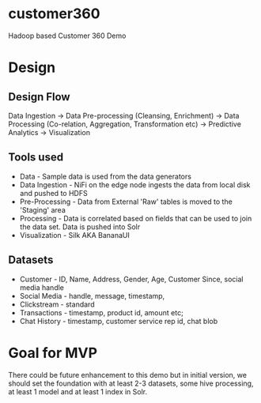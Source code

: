 # customer360
Hadoop based Customer 360 Demo

# Design

## Design Flow 

Data Ingestion -> Data Pre-processing (Cleansing, Enrichment) -> Data Processing (Co-relation, Aggregation, Transformation etc) -> Predictive Analytics -> Visualization 

## Tools used

* Data - Sample data is used from the data generators 
* Data Ingestion - NiFi on the edge node ingests the data from local disk and pushed to HDFS
* Pre-Processing - Data from External 'Raw' tables is moved to the 'Staging' area 
* Processing - Data is correlated based on fields that can be used to join the data set. Data is pushed into Solr
* Visualization - Silk AKA BananaUI 

## Datasets 

* Customer - ID, Name, Address, Gender, Age, Customer Since, social media handle
* Social Media - handle, message, timestamp, 
* Clickstream - standard 
* Transactions - timestamp, product id, amount etc; 
* Chat History - timestamp, customer service rep id, chat blob

# Goal for MVP 
There could be future enhancement to this demo but in initial version, we should set the foundation with at least 2-3 datasets, some hive processing, at least 1 model and at least 1 index in Solr. 
